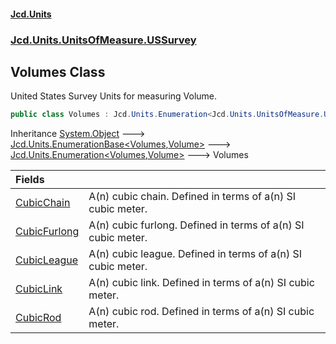 #### [Jcd.Units](index.md 'index')
### [Jcd.Units.UnitsOfMeasure.USSurvey](Jcd.Units.UnitsOfMeasure.USSurvey.md 'Jcd.Units.UnitsOfMeasure.USSurvey')

## Volumes Class

United States Survey Units for measuring Volume.

```csharp
public class Volumes : Jcd.Units.Enumeration<Jcd.Units.UnitsOfMeasure.USSurvey.Volumes, Jcd.Units.UnitTypes.Volume>
```

Inheritance [System.Object](https://docs.microsoft.com/en-us/dotnet/api/System.Object 'System.Object') &#129106; [Jcd.Units.EnumerationBase&lt;](Jcd.Units.EnumerationBase_TEnumeration,T_.md 'Jcd.Units.EnumerationBase<TEnumeration,T>')[Volumes](Jcd.Units.UnitsOfMeasure.USSurvey.Volumes.md 'Jcd.Units.UnitsOfMeasure.USSurvey.Volumes')[,](Jcd.Units.EnumerationBase_TEnumeration,T_.md 'Jcd.Units.EnumerationBase<TEnumeration,T>')[Volume](Jcd.Units.UnitTypes.Volume.md 'Jcd.Units.UnitTypes.Volume')[&gt;](Jcd.Units.EnumerationBase_TEnumeration,T_.md 'Jcd.Units.EnumerationBase<TEnumeration,T>') &#129106; [Jcd.Units.Enumeration&lt;](Jcd.Units.Enumeration_TEnumeration,T_.md 'Jcd.Units.Enumeration<TEnumeration,T>')[Volumes](Jcd.Units.UnitsOfMeasure.USSurvey.Volumes.md 'Jcd.Units.UnitsOfMeasure.USSurvey.Volumes')[,](Jcd.Units.Enumeration_TEnumeration,T_.md 'Jcd.Units.Enumeration<TEnumeration,T>')[Volume](Jcd.Units.UnitTypes.Volume.md 'Jcd.Units.UnitTypes.Volume')[&gt;](Jcd.Units.Enumeration_TEnumeration,T_.md 'Jcd.Units.Enumeration<TEnumeration,T>') &#129106; Volumes

| Fields | |
| :--- | :--- |
| [CubicChain](Jcd.Units.UnitsOfMeasure.USSurvey.Volumes.CubicChain.md 'Jcd.Units.UnitsOfMeasure.USSurvey.Volumes.CubicChain') | A(n) cubic chain. Defined in terms of a(n) SI cubic meter. |
| [CubicFurlong](Jcd.Units.UnitsOfMeasure.USSurvey.Volumes.CubicFurlong.md 'Jcd.Units.UnitsOfMeasure.USSurvey.Volumes.CubicFurlong') | A(n) cubic furlong. Defined in terms of a(n) SI cubic meter. |
| [CubicLeague](Jcd.Units.UnitsOfMeasure.USSurvey.Volumes.CubicLeague.md 'Jcd.Units.UnitsOfMeasure.USSurvey.Volumes.CubicLeague') | A(n) cubic league. Defined in terms of a(n) SI cubic meter. |
| [CubicLink](Jcd.Units.UnitsOfMeasure.USSurvey.Volumes.CubicLink.md 'Jcd.Units.UnitsOfMeasure.USSurvey.Volumes.CubicLink') | A(n) cubic link. Defined in terms of a(n) SI cubic meter. |
| [CubicRod](Jcd.Units.UnitsOfMeasure.USSurvey.Volumes.CubicRod.md 'Jcd.Units.UnitsOfMeasure.USSurvey.Volumes.CubicRod') | A(n) cubic rod. Defined in terms of a(n) SI cubic meter. |
